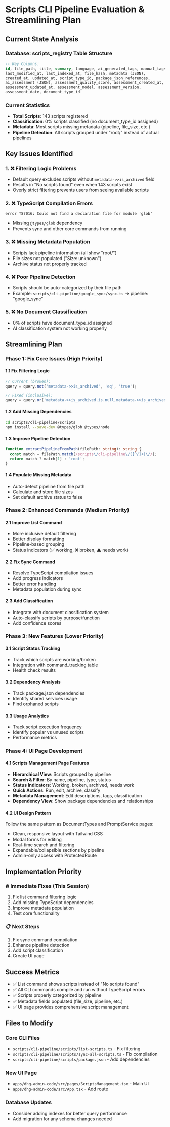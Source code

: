 # Scripts CLI Pipeline Evaluation & Streamlining Plan

## Current State Analysis

### Database: scripts_registry Table Structure
```sql
-- Key Columns:
id, file_path, title, summary, language, ai_generated_tags, manual_tags, 
last_modified_at, last_indexed_at, file_hash, metadata (JSON), 
created_at, updated_at, script_type_id, package_json_references, 
ai_assessment (JSON), assessment_quality_score, assessment_created_at, 
assessment_updated_at, assessment_model, assessment_version, 
assessment_date, document_type_id
```

### Current Statistics
- **Total Scripts**: 143 scripts registered
- **Classification**: 0% scripts classified (no document_type_id assigned)
- **Metadata**: Most scripts missing metadata (pipeline, file_size, etc.)
- **Pipeline Detection**: All scripts grouped under "root/" instead of actual pipelines

## Key Issues Identified

### 1. ❌ Filtering Logic Problems
- Default query excludes scripts without `metadata->>is_archived` field
- Results in "No scripts found" even when 143 scripts exist
- Overly strict filtering prevents users from seeing available scripts

### 2. ❌ TypeScript Compilation Errors
```
error TS7016: Could not find a declaration file for module 'glob'
```
- Missing `@types/glob` dependency
- Prevents sync and other core commands from running

### 3. ❌ Missing Metadata Population
- Scripts lack pipeline information (all show "root/")
- File sizes not populated ("Size: unknown")
- Archive status not properly tracked

### 4. ❌ Poor Pipeline Detection
- Scripts should be auto-categorized by their file path
- Example: `scripts/cli-pipeline/google_sync/sync.ts` → pipeline: "google_sync"

### 5. ❌ No Document Classification
- 0% of scripts have document_type_id assigned
- AI classification system not working properly

## Streamlining Plan

### Phase 1: Fix Core Issues (High Priority)

#### 1.1 Fix Filtering Logic
```typescript
// Current (broken):
query = query.not('metadata->>is_archived', 'eq', 'true');

// Fixed (inclusive):
query = query.or('metadata->>is_archived.is.null,metadata->>is_archived.neq.true');
```

#### 1.2 Add Missing Dependencies
```bash
cd scripts/cli-pipeline/scripts
npm install --save-dev @types/glob @types/node
```

#### 1.3 Improve Pipeline Detection
```typescript
function extractPipelineFromPath(filePath: string): string {
  const match = filePath.match(/scripts\/cli-pipeline\/([^/]+)\//);
  return match ? match[1] : 'root';
}
```

#### 1.4 Populate Missing Metadata
- Auto-detect pipeline from file path
- Calculate and store file sizes
- Set default archive status to false

### Phase 2: Enhanced Commands (Medium Priority)

#### 2.1 Improve List Command
- More inclusive default filtering
- Better display formatting
- Pipeline-based grouping
- Status indicators (✅ working, ❌ broken, ⚠️ needs work)

#### 2.2 Fix Sync Command
- Resolve TypeScript compilation issues
- Add progress indicators
- Better error handling
- Metadata population during sync

#### 2.3 Add Classification
- Integrate with document classification system
- Auto-classify scripts by purpose/function
- Add confidence scores

### Phase 3: New Features (Lower Priority)

#### 3.1 Script Status Tracking
- Track which scripts are working/broken
- Integration with command_tracking table
- Health check results

#### 3.2 Dependency Analysis
- Track package.json dependencies
- Identify shared services usage
- Find orphaned scripts

#### 3.3 Usage Analytics
- Track script execution frequency
- Identify popular vs unused scripts
- Performance metrics

### Phase 4: UI Page Development

#### 4.1 Scripts Management Page Features
- **Hierarchical View**: Scripts grouped by pipeline
- **Search & Filter**: By name, pipeline, type, status
- **Status Indicators**: Working, broken, archived, needs work
- **Quick Actions**: Run, edit, archive, classify
- **Metadata Management**: Edit descriptions, tags, classification
- **Dependency View**: Show package dependencies and relationships

#### 4.2 UI Design Pattern
Follow the same pattern as DocumentTypes and PromptService pages:
- Clean, responsive layout with Tailwind CSS
- Modal forms for editing
- Real-time search and filtering
- Expandable/collapsible sections by pipeline
- Admin-only access with ProtectedRoute

## Implementation Priority

### 🔥 Immediate Fixes (This Session)
1. Fix list command filtering logic
2. Add missing TypeScript dependencies
3. Improve metadata population
4. Test core functionality

### 📋 Next Steps
1. Fix sync command compilation
2. Enhance pipeline detection
3. Add script classification
4. Create UI page

## Success Metrics

- ✅ List command shows scripts instead of "No scripts found"
- ✅ All CLI commands compile and run without TypeScript errors
- ✅ Scripts properly categorized by pipeline
- ✅ Metadata fields populated (file_size, pipeline, etc.)
- ✅ UI page provides comprehensive script management

## Files to Modify

### Core CLI Files
- `scripts/cli-pipeline/scripts/list-scripts.ts` - Fix filtering
- `scripts/cli-pipeline/scripts/sync-all-scripts.ts` - Fix compilation
- `scripts/cli-pipeline/scripts/package.json` - Add dependencies

### New UI Page
- `apps/dhg-admin-code/src/pages/ScriptsManagement.tsx` - Main UI
- `apps/dhg-admin-code/src/App.tsx` - Add route

### Database Updates
- Consider adding indexes for better query performance
- Add migration for any schema changes needed